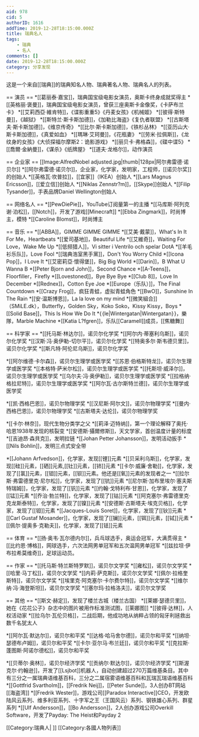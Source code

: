 ```yaml
---
aid: 978
cid: 5
authorID: 1616
addTime: 2019-12-28T18:15:00.000Z
title: 瑞典名人
tags:
    - 瑞典
    - 名人
comments: []
date: 2019-12-28T18:15:00.000Z
category: 分享发现
---
```


这是一个来自\[\[瑞典\]\]的瑞典知名人物、瑞典著名人物、瑞典名人的列表。

\== 演员 == \*\[\[葛丽泰·嘉宝\]\]，瑞典国宝级电影女演员，奥斯卡终身成就奖得主 \*\[\[英格丽·褒曼\]\]，瑞典国宝级电影女演员，曾获三座奥斯卡金像奖，《卡萨布兰卡》 \*\[\[艾莉西亞·維肯特\]\]，《谍影重重5》《丹麦女孩》《机械姬》 \*\[\[彼得·斯特曼\]\]，《越狱》 \*\[\[斯特兰·斯卡斯加德\]\]，《加勒比海盗》《复仇者联盟》 \*\[\[古斯塔夫·斯卡斯加德\]\]，《维京传奇》 \*\[\[比尔·斯卡斯加德\]\]，《铁杉丛林》 \*\[\[亚历山大·斯卡斯加德\]\]，《真爱如血》 \*\[\[瑪琳·艾珂曼\]\]，《花瓶妻》 \*\[\[劳米·拉佩斯\]\]，《龙纹身的女孩》《大侦探福尔摩斯2：诡影游戏》 \*\[\[丽贝卡·弗格森\]\]，《碟中谍5》 \*\[\[喬爾·金納曼\]\]，《谋杀》《纸牌屋》 \*\[\[道夫·龙格尔\]\]，动作演员

\== 企业家 == \[\[Image:AlfredNobel adjusted.jpg|thumb|128px|阿尔弗雷德·诺贝尔\]\] \*\[\[阿尔弗雷德·诺贝尔\]\]，企业家，化学家，发明家，工程师，\[\[诺贝尔奖\]\]的创始人 \*\[\[英格瓦·坎普拉\]\]，\[\[宜家\]\]（IKEA）创始人 \*\[\[Lars Magnus Ericsson\]\]，\[\[爱立信\]\]创始人 \*\[\[Niklas Zennstr?m\]\]，\[\[Skype\]\]创始人 \*\[\[Filip Tysander\]\]，手表品牌Daniel Wellington创始人

\== 网络名人 == \*\[\[PewDiePie\]\]，YouTube订阅量第一的主播 \*\[\[马库斯·阿列克谢·泊松\]\]，\[\[Notch\]\]，开发了游戏\[\[Minecraft\]\] \*\[\[Ebba Zingmark\]\]，时尚博主，模特 \*\[\[Caroline Blomst\]\]，时尚博主

\== 音乐 == \*\[\[ABBA\]\]，GIMME GIMME GIMME \*\[\[艾美·戴蒙\]\]，What's In It For Me，Heartbeats \*\[\[爱司基地\]\]，Beautiful Life \*\[\[艾維奇\]\]，Waiting For Love，Wake Me Up \*\[\[低频猎人\]\]，Vi sitter i Ventrilo och spelar DotA \*\[\[羊毛衫乐队\]\]，Love Fool \*\[\[瑞典浩室黑手黨\]\]，Don't You Worry Child \*\[\[Icona Pop\]\]，I Love It \*\[\[艾密莉亞·懷得堡\]\]，Big Big World \*\[\[Darin\]\]，B What U Wanna B \*\[\[Peter Bjorn and John\]\]，Second Chance \*\[\[A-Teens\]\]，Floorfiller，Firefly \*\[\[Lovestoned\]\]，Bye Bye Bye \*\[\[Club 8\]\]，Love In December \*\[\[Rednex\]\]，Cotton Eye Joe \*\[\[Europe（乐队）\]\]，The Final Countdown \*\[\[Crazy Frog\]\]，疯狂青蛙，虚拟青蛙角色 \*\[\[BwO\]\]，Sunshine In The Rain \*\[\[安·温斯博恩\]\]，La la love on my mind \*\[\[微笑組合\]\]（SMiLE.dk），Butterfly，Golden Sky，Koko Soko，Kissy Kissy，Boys \*\[\[Solid Base\]\]，This Is How We Do It \*{ {le|Wintergatan|Wintergatan} }，樂隊，Marble Machine \*\[\[Katia L?fgren\]\]，乐队\[\[Caramell\]\]成员，\[\[焦糖舞\]\]

\== 科学家 == \*\[\[托马斯·林达尔\]\]，诺贝尔化学奖 \*\[\[阿尔内·蒂塞利乌斯\]\]，诺贝尔化学奖 \*\[\[汉斯·冯·奥伊勒-切尔平\]\]，诺贝尔化学奖 \*\[\[特奥多尔·斯韦德贝里\]\]，诺贝尔化学奖 \*\[\[斯凡特·阿伦尼乌斯\]\]，诺贝尔化学奖

\*\[\[阿尔维德·卡尔森\]\]，诺贝尔生理学或医学奖 \*\[\[苏恩·伯格斯特龙\]\]，诺贝尔生理学或医学奖 \*\[\[本格特·萨米尔松\]\]，诺贝尔生理学或医学奖 \*\[\[托斯坦·威泽尔\]\]，诺贝尔生理学或医学奖 \*\[\[乌尔夫·冯·奥伊勒\]\]，诺贝尔生理学或医学奖 \*\[\[拉格纳·格拉尼特\]\]，诺贝尔生理学或医学奖 \*\[\[阿尔瓦·古尔斯特兰德\]\]，诺贝尔生理学或医学奖

\*\[\[凯·西格巴恩\]\]，诺贝尔物理学奖 \*\[\[汉尼斯·阿尔文\]\]，诺贝尔物理学奖 \*\[\[曼内·西格巴恩\]\]，诺贝尔物理学奖 \*\[\[古斯塔夫·达伦\]\]，诺贝尔物理学奖

\*\[\[卡尔·林奈\]\]，现代生物分类学之父 \*\[\[莉泽·迈特纳\]\]，第一个理论解释了奥托·哈恩1938年发现的核裂变 \*\[\[安德斯·攝爾修斯\]\]，天文学家，首创温度计量的标度 \*\[\[吉迪昂·森貝克\]\]，发明拉链 \*\[\[Johan Petter Johansson\]\]，发明活动扳手 \*\[\[Nils Bohlin\]\]，发明三点式安全带

\*\[\[Johann Arfvedson\]\]，化学家，发现\[\[锂\]\]元素 \*\[\[贝采利乌斯\]\]，化学家，发现\[\[硅\]\]元素，\[\[硒\]\]元素,\[\[钍\]\]元素，\[\[铈\]\]元素 \*\[\[卡尔·威廉·舍勒\]\]，化学家，发现了\[\[氯\]\]元素，\[\[钼\]\]元素，\[\[钡\]\]元素。他还是\[\[氧\]\]元素的发现者之一 \*\[\[拉尔斯·弗雷德里克·尼尔松\]\]，化学家，发现了\[\[钪\]\]元素 \*\[\[尼尔斯·加布里埃尔·塞夫斯特瑞姆\]\]，化学家，发现了\[\[钒\]\]元素 \*\[\[约翰·戈特利布·甘恩\]\]，化学家，发现了\[\[锰\]\]元素 \*\[\[乔治·勃兰特\]\]，化学家，发现了\[\[钴\]\]元素 \*\[\[阿克塞尔·弗雷德里克·克龙斯泰特\]\]，化学家，发现了\[\[镍\]\]元素 \*\[\[安德斯·古斯塔夫·埃克贝格\]\]，化学家，发现了\[\[钽\]\]元素 \*\[\[Jacques-Louis Soret\]\]，化学家，发现了\[\[钬\]\]元素 \*\[\[Carl Gustaf Mosander\]\]，化学家，发现了\[\[镧\]\]元素，\[\[铒\]\]元素，\[\[铽\]\]元素 \*\[\[佩尔·提奥多·克勒夫\]\]，化学家，发现了\[\[铥\]\]元素

\== 体育 == \*\[\[扬·奥韦·瓦尔德内尔\]\]，兵乓球选手，奥运会冠军，大满贯得主 \*\[\[比约恩·博格\]\]，网球选手，六次法网男单冠军和五次温网男单冠军 \*\[\[兹拉坦·伊布拉希莫维奇\]\]，足球运动员。

\== 作家 == \*\[\[托马斯·特兰斯特罗默\]\]，诺贝尔文学奖 \*\[\[雍松\]\]，诺贝尔文学奖 \*\[\[哈里·马丁松\]\]，诺贝尔文学奖 \*\[\[内莉·萨克斯\]\]，诺贝尔文学奖 \*\[\[佩尔·拉格奎斯特\]\]，诺贝尔文学奖 \*\[\[埃里克·阿克塞尔·卡尔费尔特\]\]，诺贝尔文学奖 \*\[\[维尔纳·冯·海登斯坦\]\]，诺贝尔文学奖 \*\[\[塞尔玛·拉格洛夫\]\]，诺贝尔文学奖

\== 其他 == \*\[\[斯文·赫定\]\]，发现了楼兰古城（楼兰古国） \*\[\[莱娜·瑟德贝里\]\]，她在《花花公子》杂志中的图片被用作标准测试图，\[\[莱娜图\]\] \*\[\[彼得·达林\]\]，人权活动家 \*\[\[拉乌尔·瓦伦贝格\]\]，二战后期，他成功地从纳粹占领的匈牙利拯救出数千名犹太人

\*\[\[阿尔瓦·默达尔\]\]，诺贝尔和平奖 \*\[\[达格·哈马舍尔德\]\]，诺贝尔和平奖 \*\[\[纳坦·瑟德布卢姆\]\]，诺贝尔和平奖 \*\[\[卡尔·亚尔马·布兰廷\]\]，诺贝尔和平奖 \*\[\[克拉斯·蓬图斯·阿诺尔德松\]\]，诺贝尔和平奖

\*\[\[贝蒂尔·奥林\]\]，诺贝尔经济学奖 \*\[\[贡纳尔·默达尔\]\]，诺贝尔经济学奖 \*\[\[斯渥克尔·约翰逊\]\]，开发了\[\[Lsjbot\]\]机器人，自动创建超过270万篇维基条目。其中有三分之一属瑞典语维基百科，三分之二属宿雾语维基百科和瓦瑞瓦瑞语维基百科 \*\[\[Gottfrid Svartholm\]\]，\[\[Fredrik Neij\]\]，\[\[Peter Sunde\]\]，3人创办BT网站\[\[海盗湾\]\] \*\[\[Fredrik Wester\]\]，游戏公司\[\[Paradox Interactive\]\]CEO，开发欧陆风云系列、维多利亚系列、十字军之王（王国风云）系列、钢铁雄心系列、群星系列 \*\[\[Ulf Andersson\]\]，\[\[Bo Andersson\]\]，2人创办游戏公司Overkill Software，开发了Payday: The Heist和Payday 2

\[\[Category:瑞典人| \]\] \[\[Category:各國人物列表\]\]

